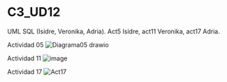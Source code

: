 # C3_UD12
UML SQL (Isidre, Veronika, Adria).
Act5 Isidre, act11 Veronika, act17 Adria.

Actividad 05
![Diagrama05 drawio](https://user-images.githubusercontent.com/103040138/164258494-ff7c2463-99e7-4b46-858c-64a9a2526588.png)


Actividad 11
![image](https://user-images.githubusercontent.com/89861246/164392005-a6eb1921-a2b5-4175-afbb-ab3ec4bcc6bd.png)




Actividad 17 
![Act17](https://user-images.githubusercontent.com/9555509/164319549-09c19644-8625-4101-9efc-c3c6a1be5b21.png)
